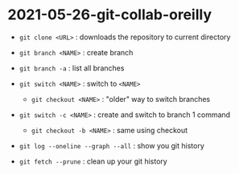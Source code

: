 # 2021-05-26-git-collab-oreilly

- `git clone <URL>` : downloads the repository to current directory

- `git branch <NAME>` : create branch
- `git branch -a` : list all branches
- `git switch <NAME>` : switch to `<NAME>`
	- `git checkout <NAME>` : "older" way to switch branches
- `git switch -c <NAME>` : create and switch to branch 1 command
	- `git checkout -b <NAME>` : same using checkout

- `git log --oneline --graph --all` : show you git history
- `git fetch --prune` : clean up your git history
